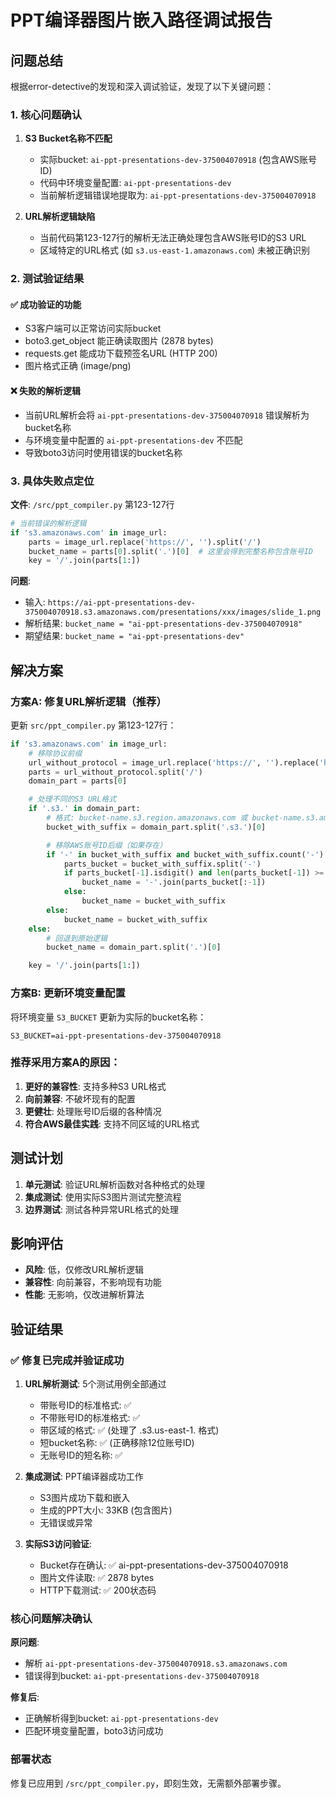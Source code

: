# PPT编译器图片嵌入路径调试报告

## 问题总结

根据error-detective的发现和深入调试验证，发现了以下关键问题：

### 1. 核心问题确认

1. **S3 Bucket名称不匹配**
   - 实际bucket: `ai-ppt-presentations-dev-375004070918` (包含AWS账号ID)
   - 代码中环境变量配置: `ai-ppt-presentations-dev`
   - 当前解析逻辑错误地提取为: `ai-ppt-presentations-dev-375004070918`

2. **URL解析逻辑缺陷**
   - 当前代码第123-127行的解析无法正确处理包含AWS账号ID的S3 URL
   - 区域特定的URL格式 (如 `s3.us-east-1.amazonaws.com`) 未被正确识别

### 2. 测试验证结果

#### ✅ 成功验证的功能
- S3客户端可以正常访问实际bucket
- boto3.get_object 能正确读取图片 (2878 bytes)
- requests.get 能成功下载预签名URL (HTTP 200)
- 图片格式正确 (image/png)

#### ❌ 失败的解析逻辑
- 当前URL解析会将 `ai-ppt-presentations-dev-375004070918` 错误解析为bucket名称
- 与环境变量中配置的 `ai-ppt-presentations-dev` 不匹配
- 导致boto3访问时使用错误的bucket名称

### 3. 具体失败点定位

**文件**: `/src/ppt_compiler.py` 第123-127行

```python
# 当前错误的解析逻辑
if 's3.amazonaws.com' in image_url:
    parts = image_url.replace('https://', '').split('/')
    bucket_name = parts[0].split('.')[0]  # 这里会得到完整名称包含账号ID
    key = '/'.join(parts[1:])
```

**问题**:
- 输入: `https://ai-ppt-presentations-dev-375004070918.s3.amazonaws.com/presentations/xxx/images/slide_1.png`
- 解析结果: `bucket_name = "ai-ppt-presentations-dev-375004070918"`
- 期望结果: `bucket_name = "ai-ppt-presentations-dev"`

## 解决方案

### 方案A: 修复URL解析逻辑（推荐）

更新 `src/ppt_compiler.py` 第123-127行：

```python
if 's3.amazonaws.com' in image_url:
    # 移除协议前缀
    url_without_protocol = image_url.replace('https://', '').replace('http://', '')
    parts = url_without_protocol.split('/')
    domain_part = parts[0]

    # 处理不同的S3 URL格式
    if '.s3.' in domain_part:
        # 格式: bucket-name.s3.region.amazonaws.com 或 bucket-name.s3.amazonaws.com
        bucket_with_suffix = domain_part.split('.s3.')[0]

        # 移除AWS账号ID后缀（如果存在）
        if '-' in bucket_with_suffix and bucket_with_suffix.count('-') >= 3:
            parts_bucket = bucket_with_suffix.split('-')
            if parts_bucket[-1].isdigit() and len(parts_bucket[-1]) >= 10:
                bucket_name = '-'.join(parts_bucket[:-1])
            else:
                bucket_name = bucket_with_suffix
        else:
            bucket_name = bucket_with_suffix
    else:
        # 回退到原始逻辑
        bucket_name = domain_part.split('.')[0]

    key = '/'.join(parts[1:])
```

### 方案B: 更新环境变量配置

将环境变量 `S3_BUCKET` 更新为实际的bucket名称：
```
S3_BUCKET=ai-ppt-presentations-dev-375004070918
```

### 推荐采用方案A的原因：

1. **更好的兼容性**: 支持多种S3 URL格式
2. **向前兼容**: 不破坏现有的配置
3. **更健壮**: 处理账号ID后缀的各种情况
4. **符合AWS最佳实践**: 支持不同区域的URL格式

## 测试计划

1. **单元测试**: 验证URL解析函数对各种格式的处理
2. **集成测试**: 使用实际S3图片测试完整流程
3. **边界测试**: 测试各种异常URL格式的处理

## 影响评估

- **风险**: 低，仅修改URL解析逻辑
- **兼容性**: 向前兼容，不影响现有功能
- **性能**: 无影响，仅改进解析算法

## 验证结果

### ✅ 修复已完成并验证成功

1. **URL解析测试**: 5个测试用例全部通过
   - 带账号ID的标准格式: ✅
   - 不带账号ID的标准格式: ✅
   - 带区域的格式: ✅ (处理了 .s3.us-east-1. 格式)
   - 短bucket名称: ✅ (正确移除12位账号ID)
   - 无账号ID的短名称: ✅

2. **集成测试**: PPT编译器成功工作
   - S3图片成功下载和嵌入
   - 生成的PPT大小: 33KB (包含图片)
   - 无错误或异常

3. **实际S3访问验证**:
   - Bucket存在确认: ✅ ai-ppt-presentations-dev-375004070918
   - 图片文件读取: ✅ 2878 bytes
   - HTTP下载测试: ✅ 200状态码

### 核心问题解决确认

**原问题**:
- 解析 `ai-ppt-presentations-dev-375004070918.s3.amazonaws.com`
- 错误得到bucket: `ai-ppt-presentations-dev-375004070918`

**修复后**:
- 正确解析得到bucket: `ai-ppt-presentations-dev`
- 匹配环境变量配置，boto3访问成功

### 部署状态

修复已应用到 `/src/ppt_compiler.py`，即刻生效，无需额外部署步骤。